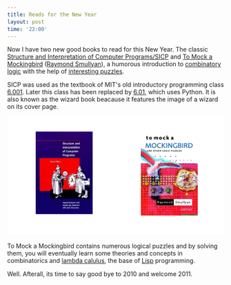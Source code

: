 ```yaml
---
title: Reads for the New Year
layout: post
time: '22:00'
---
```


Now I have two new good books to read for this New Year. The classic [Structure and Interpretation of Computer Programs/SICP](http://mitpress.mit.edu/sicp/full-text/book/book.html) and [To Mock a Mockingbird](http://www.amazon.com/Mock-Mockingbird-Other-Logic-Puzzles/dp/0394534913) ([Raymond Smullyan](http://en.wikipedia.org/wiki/Raymond_Smullyan)), a humorous introduction to [combinatory logic](http://en.wikipedia.org/wiki/Combinatory_logic) with the help of [interesting puzzles](http://www.codinghorror.com/blog/2007/09/classic-computer-science-puzzles.html).

SICP was used as the textbook of MIT's old introductory programming class [6.001](http://sicp.ai.mit.edu/Spring-2007/). Later this class has been replaced by [6.01](http://mit.edu/6.01/mercurial/spring10/www/index.html), which uses Python. It is also known as the wizard book beacause it features the image of a wizard on its cover page.

![Books](/images/posts/2010-12-31-reads-for-the-new-year/books.png)

To Mock a Mockingbird contains numerous logical puzzles and by solving them, you will eventually learn some theories and concepts in combinatorics and [lambda calulus](http://en.wikipedia.org/wiki/Lambda_calculus), the base of [Lisp](http://en.wikipedia.org/wiki/Lisp_programming_language) programming.

Well. Afterall, its time to say good bye to 2010 and welcome 2011.
